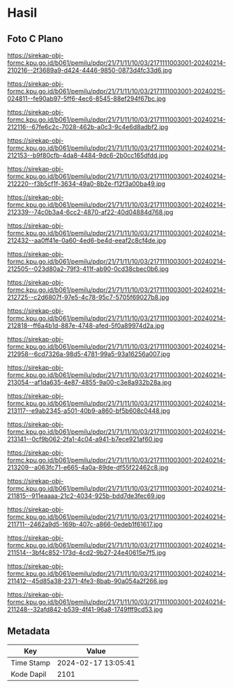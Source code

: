 # Hasil

## Foto C Plano

https://sirekap-obj-formc.kpu.go.id/b061/pemilu/pdpr/21/71/11/10/03/2171111003001-20240214-210216--2f3689a9-d424-4446-9850-0873d4fc33d6.jpg

https://sirekap-obj-formc.kpu.go.id/b061/pemilu/pdpr/21/71/11/10/03/2171111003001-20240215-024811--fe90ab97-5ff6-4ec6-8545-88ef294f67bc.jpg

https://sirekap-obj-formc.kpu.go.id/b061/pemilu/pdpr/21/71/11/10/03/2171111003001-20240214-212116--67fe6c2c-7028-462b-a0c3-9c4e6d8adbf2.jpg

https://sirekap-obj-formc.kpu.go.id/b061/pemilu/pdpr/21/71/11/10/03/2171111003001-20240214-212153--b9f80cfb-4da8-4484-9dc6-2b0cc165dfdd.jpg

https://sirekap-obj-formc.kpu.go.id/b061/pemilu/pdpr/21/71/11/10/03/2171111003001-20240214-212220--f3b5cf1f-3634-49a0-8b2e-f12f3a00ba49.jpg

https://sirekap-obj-formc.kpu.go.id/b061/pemilu/pdpr/21/71/11/10/03/2171111003001-20240214-212339--74c0b3a4-6cc2-4870-af22-40d04884d768.jpg

https://sirekap-obj-formc.kpu.go.id/b061/pemilu/pdpr/21/71/11/10/03/2171111003001-20240214-212432--aa0ff41e-0a60-4ed6-be4d-eeaf2c8cf4de.jpg

https://sirekap-obj-formc.kpu.go.id/b061/pemilu/pdpr/21/71/11/10/03/2171111003001-20240214-212505--023d80a2-79f3-411f-ab90-0cd38cbec0b6.jpg

https://sirekap-obj-formc.kpu.go.id/b061/pemilu/pdpr/21/71/11/10/03/2171111003001-20240214-212725--c2d6807f-97e5-4c78-95c7-5705f69027b8.jpg

https://sirekap-obj-formc.kpu.go.id/b061/pemilu/pdpr/21/71/11/10/03/2171111003001-20240214-212818--ff6a4b1d-887e-4748-afed-5f0a89974d2a.jpg

https://sirekap-obj-formc.kpu.go.id/b061/pemilu/pdpr/21/71/11/10/03/2171111003001-20240214-212958--6cd7326a-98d5-4781-99a5-93a16256a007.jpg

https://sirekap-obj-formc.kpu.go.id/b061/pemilu/pdpr/21/71/11/10/03/2171111003001-20240214-213054--af1da635-4e87-4855-9a00-c3e8a932b28a.jpg

https://sirekap-obj-formc.kpu.go.id/b061/pemilu/pdpr/21/71/11/10/03/2171111003001-20240214-213117--e9ab2345-a501-40b9-a860-bf5b608c0448.jpg

https://sirekap-obj-formc.kpu.go.id/b061/pemilu/pdpr/21/71/11/10/03/2171111003001-20240214-213141--0cf9b062-2fa1-4c04-a941-b7ece921af60.jpg

https://sirekap-obj-formc.kpu.go.id/b061/pemilu/pdpr/21/71/11/10/03/2171111003001-20240214-213209--a063fc71-e665-4a0a-89de-df55f22462c8.jpg

https://sirekap-obj-formc.kpu.go.id/b061/pemilu/pdpr/21/71/11/10/03/2171111003001-20240214-211815--911eaaaa-21c2-4034-925b-bdd7de3fec69.jpg

https://sirekap-obj-formc.kpu.go.id/b061/pemilu/pdpr/21/71/11/10/03/2171111003001-20240214-211711--2462a9d5-169b-407c-a866-0edeb1f61617.jpg

https://sirekap-obj-formc.kpu.go.id/b061/pemilu/pdpr/21/71/11/10/03/2171111003001-20240214-211514--3bf4c852-173d-4cd2-9b27-24e40615e7f5.jpg

https://sirekap-obj-formc.kpu.go.id/b061/pemilu/pdpr/21/71/11/10/03/2171111003001-20240214-211412--45d85a38-2371-4fe3-8bab-90a054a2f266.jpg

https://sirekap-obj-formc.kpu.go.id/b061/pemilu/pdpr/21/71/11/10/03/2171111003001-20240214-211248--32afd842-b539-4f41-96a8-1749fff9cd53.jpg


## Metadata

| Key        | Value               |
| ---------- | ------------------- |
| Time Stamp | 2024-02-17 13:05:41 |
| Kode Dapil | 2101                |



